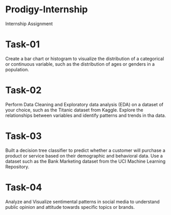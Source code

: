 # Prodigy-Internship
Internship Assignment
# Task-01
Create a bar chart or histogram to visualize the distribution of a categorical or continuous variable, such as the distribution of ages or genders in a population.

# Task-02
Perform Data Cleaning and Exploratory data analysis (EDA) on a dataset of your choice, such as the Titanic dataset from Kaggle. Explore the relationships  between variables and identify patterns and trends in tha data.

# Task-03
Built a decision tree classifier to predict whether a customer will purchase a product or service based on their demographic and behavioral data. Use a dataset such as the Bank Marketing dataset from the UCI Machine Learning Repository.

# Task-04
Analyze and Visualize sentimental patterns in social media to understand public opinion and attitude towards specific topics or brands.



 
